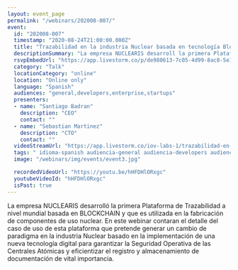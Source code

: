 ```yaml
---
layout: event_page
permalink: "/webinars/202008-007/"
event:
  id: "202008-007"
  timestamp: "2020-08-24T21:00:00.000Z"
  title: "Trazabilidad en la industria Nuclear basada en tecnología Blockchain"
  descriptionSummary: "La empresa NUCLEARIS desarroll la primera Plataforma de Trazabilidad a nivel mundial basada en BLOCKCHAIN y que es utilizada en la fabricac…"
  rsvpEmbedUrl: "https://app.livestorm.co/p/de980613-7c05-4d99-8ac8-5e1cef829757/form"
  category: "Talk"
  locationCategory: "online"
  location: "Online only"
  language: "Spanish"
  audiences: "general,developers,enterprise,startups"
  presenters:
  - name: "Santiago Badran"
    description: "CEO"
    contact: ""
  - name: "Sebastian Martinez"
    description: "CTO"
    contact: ""
  videoStreamUrl: "https://app.livestorm.co/iov-labs-1/trazabilidad-en-la-industria-nuclear"
  tags: " idioma-spanish audiencia-general audiencia-developers audiencia-enterprise audiencia-startups recent"
  image: "/webinars/img/events/event3.jpg"

  recordedVideoUrl: "https://youtu.be/hHFDHlORxgc"
  youtubeVideoId: "hHFDHlORxgc"
  isPast: true
---
```



La empresa NUCLEARIS desarrolló la primera Plataforma de Trazabilidad a nivel mundial basada en BLOCKCHAIN y que es utilizada en la fabricación de componentes de uso nuclear. En este webinar contaran el detalle del caso de uso de esta plataforma que pretende generar un cambio de paradigma en la industria Nuclear basado en la implementación de una nueva tecnología digital para garantizar la Seguridad Operativa de las Centrales Atómicas y eficientizar el registro y almacenamiento de documentación de vital importancia.

